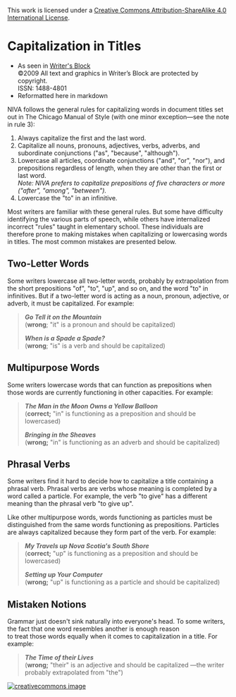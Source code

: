 This work is licensed under a
[Creative Commons Attribution-ShareAlike 4.0 International License](http://creativecommons.org/licenses/by-sa/4.0/).

# Capitalization in Titles

* As seen in [Writer's Block](http://web.archive.org/web/20130117225252/http://writersblock.ca/tips/monthtip/tipmar98.htm)  
  ©2009 All text and graphics in Writer’s Block are protected by copyright.  
  ISSN: 1488-4801
* Reformatted here in markdown

NIVA follows the general rules for capitalizing words in document titles
set out in The Chicago Manual of Style
(with one minor exception—see the note in rule 3):

1. Always capitalize the first and the last word.
2. Capitalize all nouns, pronouns, adjectives, verbs, adverbs, and subordinate conjunctions
   ("as", "because", "although").
3. Lowercase all articles, coordinate conjunctions ("and", "or", "nor"),
   and prepositions regardless of length,
   when they are other than the first or last word.  
   *Note: NIVA prefers to capitalize prepositions of five characters or more
   ("after", "among", "between").*
4. Lowercase the "to" in an infinitive.

Most writers are familiar with these general rules.
But some have difficulty identifying the various parts of speech,
while others have internalized incorrect "rules" taught in elementary school.
These individuals are therefore prone to making mistakes
when capitalizing or lowercasing words in titles.
The most common mistakes are presented below.

## Two-Letter Words

Some writers lowercase all two-letter words, probably by extrapolation
from the short prepositions "of", "to", "up", and so on,
and the word "to" in infinitives. But if a two-letter word is acting as a noun,
pronoun, adjective, or adverb, it must be capitalized. For example:

> ***Go Tell it on the Mountain***  
> (**wrong**; "it" is a pronoun and should be capitalized)
>
> ***When is a Spade a Spade?***  
> (**wrong**; "is" is a verb and should be capitalized)

## Multipurpose Words

Some writers lowercase words that can function as prepositions
when those words are currently functioning in other capacities. For example:

> ***The Man in the Moon Owns a Yellow Balloon***  
> (**correct;** "in" is functioning as a preposition and should be lowercased)
>
> ***Bringing in the Sheaves***  
> (**wrong;** "in" is functioning as an adverb and should be capitalized)

## Phrasal Verbs

Some writers find it hard to decide how to capitalize
a title containing a phrasal verb. Phrasal verbs are verbs
whose meaning is completed by a word called a particle.
For example, the verb "to give" has a different meaning
than the phrasal verb "to give up".

Like other multipurpose words,
words functioning as particles must be distinguished
from the same words functioning as prepositions.
Particles are always capitalized because they form part of the verb. For example:

> ***My Travels up Nova Scotia's South Shore***  
> (**correct;** "up" is functioning as a preposition and should be lowercased)
>
> ***Setting up Your Computer***  
>(**wrong;** "up" is functioning as a particle and should be capitalized)

## Mistaken Notions

Grammar just doesn't sink naturally into everyone's head. To some writers,  
the fact that one word resembles another is enough reason  
to treat those words equally when it comes to capitalization in a title. For example:

> ***The Time of their Lives***  
> (**wrong;** "their" is an adjective and should be capitalized
> —the writer probably extrapolated from "the")

[![creativecommons image](https://i.creativecommons.org/l/by-sa/4.0/80x15.png)](http://creativecommons.org/licenses/by-sa/4.0/)